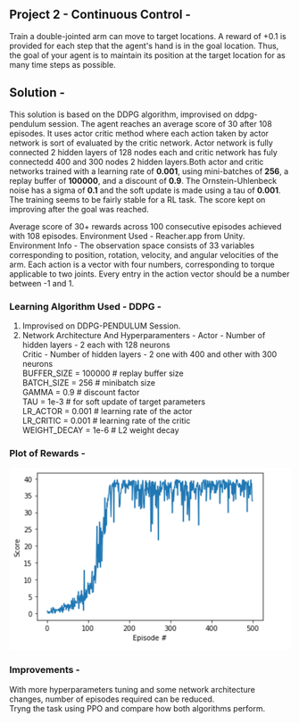 
## Project 2 - Continuous Control - 
Train a double-jointed arm can move to target locations. A reward of +0.1 is provided for each step that the agent's hand is in the goal location. Thus, the goal of your agent is to maintain its position at the target location for as many time steps as possible.
## Solution - 
This solution is based on the DDPG algorithm, improvised on ddpg-pendulum session. The agent reaches an average score of 30 after 108 episodes. It uses actor critic method where each action taken by actor network is sort of evaluated by the critic network. Actor network is fully connected 2 hidden layers of 128 nodes each and critic network has fuly connectedd 400 and 300 nodes 2 hidden layers.Both actor and critic networks trained with a learning rate of **0.001**, using mini-batches of **256**, a replay buffer of **100000**, and a discount of **0.9**. The Ornstein-Uhlenbeck noise has a sigma of **0.1** and the soft update is made using a tau of **0.001**.
The training seems to be fairly stable for a RL task. The score kept on improving after the goal was reached.

Average score of 30+ rewards across 100 consecutive episodes achieved with 108 episodes.
Environment Used - Reacher.app from Unity. <br>
Environment Info - The observation space consists of 33 variables corresponding to position, rotation, velocity, and angular velocities of the arm. Each action is a vector with four numbers, corresponding to torque applicable to two joints. Every entry in the action vector should be a number between -1 and 1.

### Learning Algorithm Used - DDPG - 
1) Improvised on DDPG-PENDULUM Session. 
2) Network Architecture And Hyperparamenters - 
    Actor - Number of hidden layers - 2 each with 128 neurons <br>
    Critic - Number of hidden layers - 2 one with 400 and other with 300 neurons <br>
    BUFFER_SIZE = 100000            # replay buffer size <br>
    BATCH_SIZE = 256                # minibatch size <br>
    GAMMA = 0.9                     # discount factor <br>
    TAU = 1e-3                      # for soft update of target parameters <br>
    LR_ACTOR = 0.001                # learning rate of the actor <br>
    LR_CRITIC = 0.001               # learning rate of the critic <br>
    WEIGHT_DECAY = 1e-6              # L2 weight decay <br>

### Plot of Rewards - 

![Rewards](images/cc.png "Rewards")


### Improvements - 
With more hyperparameters tuning and some network architecture changes, number of episodes required can be reduced.<br>
Tryng the task using PPO and compare how both algorithms perform.
